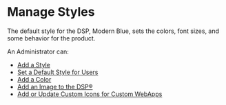 # Manage Styles

The default style for the DSP, Modern Blue, sets the colors, font sizes,
and some behavior for the product.

An Administrator can:

  - [Add a Style](Add_a_Style.htm)
  - [Set a Default Style for Users](Set_a_Default_Style_for_Users.htm)
  - [Add a Color](Add_a_Color.htm)
  - [Add an Image to the DSP®](Add%20an%20Image%20to%20the%20DSP.htm)
  - [Add or Update Custom Icons for Custom
    WebApps](Add%20or%20Update%20Custom%20Icons%20for%20Custom%20WebApps.htm)
